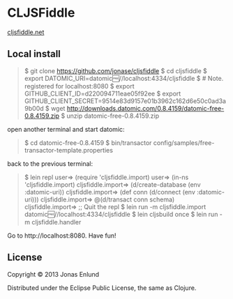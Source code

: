 # CLJSFiddle

[cljsfiddle.net](http://cljsfiddle.net)

## Local install

> $ git clone https://github.com/jonase/cljsfiddle
> $ cd cljsfiddle
> $ export DATOMIC_URI=datomic:free://localhost:4334/cljsfiddle
> $ # Note. registered for localhost:8080
> $ export GITHUB_CLIENT_ID=d220094711eae05f92ee
> $ export GITHUB_CLIENT_SECRET=9514e83d9157e01b3962c162d6e50c0ad3a9b00d
> $ wget http://downloads.datomic.com/0.8.4159/datomic-free-0.8.4159.zip
> $ unzip datomic-free-0.8.4159.zip

open another terminal and start datomic:

> $ cd datomic-free-0.8.4159
> $ bin/transactor config/samples/free-transactor-template.properties 

back to the previous terminal:

> $ lein repl
> user=> (require 'cljsfiddle.import)
> user=> (in-ns 'cljsfiddle.import)
> cljsfiddle.import=> (d/create-database (env :datomic-uri))
> cljsfiddle.import=> (def conn (d/connect (env :datomic-uri)))
> cljsfiddle.import=> @(d/transact conn schema)
> cljsfiddle.import=> ;; Quit the repl
> $ lein run -m cljsfiddle.import datomic:free://localhost:4334/cljsfiddle
> $ lein cljsbuild once
> $ lein run -m cljsfiddle.handler

Go to http://localhost:8080. Have fun!

## License

Copyright © 2013 Jonas Enlund

Distributed under the Eclipse Public License, the same as Clojure.
